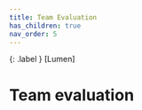 ```yaml
---
title: Team Evaluation
has_children: true
nav_order: 5
---
```


{: .label }
[Lumen]

# Team evaluation
